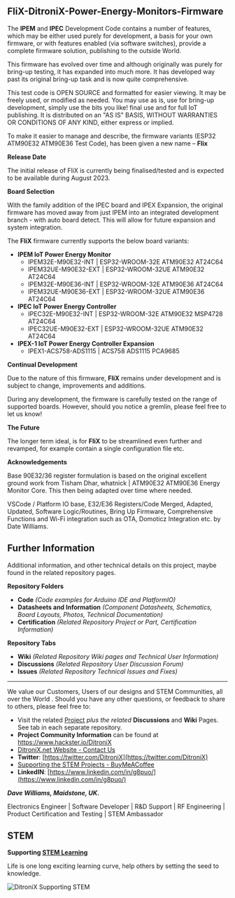## FliX-DitroniX-Power-Energy-Monitors-Firmware

The **IPEM** and **IPEC** Development Code contains a number of features, which may be either used purely for development, a basis for your own firmware, or with features enabled (via software switches), provide a complete firmware solution, publishing to the outside World.

This firmware has evolved over time and although originally was purely for bring-up testing, it has expanded into much more. It has developed way past its original bring-up task and is now quite comprehensive.

This test code is OPEN SOURCE and formatted for easier viewing. It may be freely used, or modified as needed. You may use as is, use for bring-up development, simply use the bits you like! final use and for full IoT publishing. It is distributed on an "AS IS" BASIS, WITHOUT WARRANTIES OR CONDITIONS OF ANY KIND, either express or implied.

To make it easier to manage and describe, the firmware variants (ESP32 ATM90E32 ATM90E36 Test Code), has been given a new name – **Flix**

**Release Date**

The initial release of FliX is currently being finalised/tested and is expected to be available during August 2023.

**Board Selection**

With the family addition of the IPEC board and IPEX Expansion, the original firmware has moved away from just IPEM into an integrated development branch - with auto board detect. This will allow for future expansion and system integration.

The **FliX** firmware currently supports the below board variants:

-   **IPEM IoT Power Energy Monitor**
    -   IPEM32E-M90E32-INT \| ESP32-WROOM-32E ATM90E32 AT24C64
    -   IPEM32UE-M90E32-EXT \| ESP32-WROOM-32UE ATM90E32 AT24C64
    -   IPEM32E-M90E36-INT \| ESP32-WROOM-32E ATM90E36 AT24C64
    -   IPEM32UE-M90E36-EXT \| ESP32-WROOM-32UE ATM90E36 AT24C64
-   **IPEC IoT Power Energy Controller**
    -   IPEC32E-M90E32-INT \| ESP32-WROOM-32E ATM90E32 MSP4728 AT24C64
    -   IPEC32UE-M90E32-EXT \| ESP32-WROOM-32UE ATM90E32 AT24C64
-   **IPEX-1 IoT Power Energy Controller Expansion**
    -   IPEX1-ACS758-ADS1115 \| ACS758 ADS1115 PCA9685

**Continual Development**

Due to the nature of this firmware, **FliX** remains under development and is subject to change, improvements and additions.

During any development, the firmware is carefully tested on the range of supported boards. However, should you notice a gremlin, please feel free to let us know!

**The Future**

The longer term ideal, is for **FliX** to be streamlined even further and revamped, for example contain a single configuration file etc.

**Acknowledgements**

Base 90E32/36 register formulation is based on the original excellent ground work from Tisham Dhar, whatnick \| ATM90E32 ATM90E36 Energy Monitor Core. This then being adapted over time where needed.

VSCode / Platform IO base, E32/E36 Registers/Code Merged, Adapted, Updated, Software Logic/Routines, Bring Up Firmware, Comprehensive Functions and Wi-Fi integration such as OTA, Domoticz Integration etc. by Date Williams.

## **Further Information**

Additional information, and other technical details on this project, maybe found in the related repository pages.

**Repository Folders**

 - **Code** *(Code examples for Arduino  IDE and PlatformIO)*
 -  **Datasheets and Information** *(Component Datasheets, Schematics, Board Layouts, Photos, Technical Documentation)*
 - **Certification** *(Related Repository Project or Part, Certification Information)*

**Repository Tabs**

 - **Wiki** *(Related Repository Wiki pages and Technical User Information)*
 - **Discussions** *(Related Repository User Discussion Forum)*
 - **Issues** *(Related Repository Technical Issues and Fixes)*

***

We value our Customers, Users of our designs and STEM Communities, all over the World . Should you have any other questions, or feedback to share to others, please feel free to:

* Visit the related [Project](https://github.com/DitroniX?tab=repositories) *plus the related* **Discussions** and **Wiki** Pages.  See tab in each separate repository.
* **Project Community Information** can be found at https://www.hackster.io/DitroniX
* [DitroniX.net Website - Contact Us](https://ditronix.net/contact/)
* **Twitter**: [https://twitter.com/DitroniX](https://twitter.com/DitroniX)
* [Supporting the STEM Projects - BuyMeACoffee](https://www.buymeacoffee.com/DitroniX)
*  **LinkedIN**: [https://www.linkedin.com/in/g8puo/](https://www.linkedin.com/in/g8puo/)

***Dave Williams, Maidstone, UK.***

Electronics Engineer | Software Developer | R&D Support | RF Engineering | Product Certification and Testing | STEM Ambassador

## STEM

**Supporting [STEM Learning](https://www.stem.org.uk/)**

Life is one long exciting learning curve, help others by setting the seed to knowledge.

![DitroniX Supporting STEM](https://hackster.imgix.net/uploads/attachments/1606838/stem_ambassador_-_100_volunteer_badge_edxfxlrfbc1_bjdqharfoe1_xbqi2KUcri.png?auto=compress%2Cformat&w=540&fit=max)



